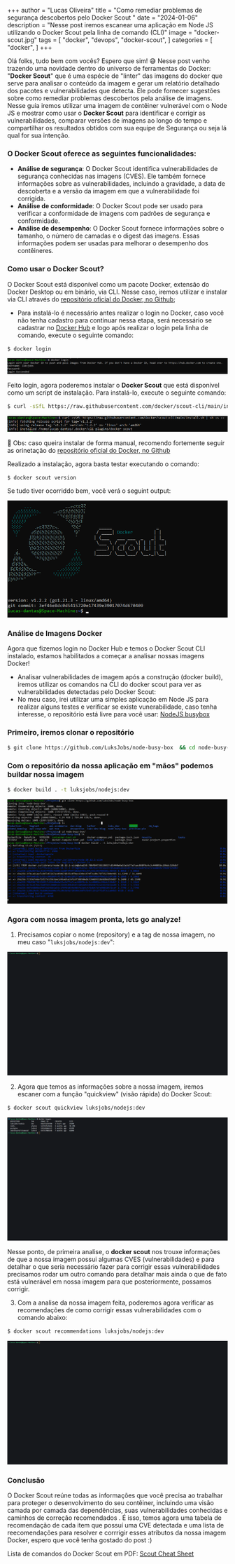 +++
author = "Lucas Oliveira"
title = "Como remediar problemas de segurança descobertos pelo Docker Scout "
date = "2024-01-06"
description = "Nesse post iremos escanear uma aplicação em Node JS utilizando o Docker Scout pela linha de comando (CLI)"
image = "docker-scout.jpg"
tags = [
    "docker", "devops", "docker-scout",
]
categories = [
    "docker",
]
+++

Olá folks, tudo bem com vocês? Espero que sim! 😅 Nesse post venho trazendo uma novidade dentro do universo de ferramentas do Docker: "**Docker Scout**" que é uma espécie de "linter" das imagens do docker que serve para analisar o conteúdo da imagem e gerar um relatório detalhado dos pacotes e vulnerabilidades que detecta. Ele pode fornecer sugestões sobre como remediar problemas descobertos pela análise de imagens. Nesse guia iremos utilizar uma imagem de contêiner vulnerável com o Node JS e mostrar como usar o **Docker Scout** para identificar e corrigir as vulnerabilidades, comparar versões de imagens ao longo do tempo e compartilhar os resultados obtidos com sua equipe de Segurança ou seja lá qual for sua intenção.

### O Docker Scout oferece as seguintes funcionalidades:

* **Análise de segurança**: O Docker Scout identifica vulnerabilidades de segurança conhecidas nas imagens (CVES). Ele também fornece informações sobre as vulnerabilidades, incluindo a gravidade, a data de descoberta e a versão da imagem em que a vulnerabilidade foi corrigida.
* **Análise de conformidade**: O Docker Scout pode ser usado para verificar a conformidade de imagens com padrões de segurança e conformidade.
* **Análise de desempenho**: O Docker Scout fornece informações sobre o tamanho, o número de camadas e o digest das imagens. Essas informações podem ser usadas para melhorar o desempenho dos contêineres.

### Como usar o Docker Scout?

O Docker Scout está disponível como um pacote Docker, extensão do Docker Desktop ou em binário, via CLI. Nesse caso, iremos utilizar e instalar via CLI através do [repositório oficial do Docker, no Github](https://github.com/docker/scout-cli);
* Para instalá-lo é necessário antes realizar o login no Docker, caso você não tenha cadastro para continuar nessa etapa, será necessário se cadastrar no [Docker Hub](https://hub.docker.com/) e logo após realizar o login pela linha de comando, execute o seguinte comando:

```bash
$ docker login 
```
![dockerlogin](1dockerlogin.png)

Feito login, agora poderemos instalar o **Docker Scout** que está disponível como um script de instalação. Para instalá-lo, execute o seguinte comando:

```bash
$ curl -sSfL https://raw.githubusercontent.com/docker/scout-cli/main/install.sh | sh -s --
```
![dockerscoutinstall](dockerscout-install.png)

🚀 Obs: caso queira instalar de forma manual, recomendo fortemente seguir as orinetação do [repositório oficial do Docker, no Github](https://github.com/docker/scout-cli)

Realizado a instalação, agora basta testar executando o comando: 

```bash
$ docker scout version 
```

Se tudo tiver ocorriddo bem, você verá o seguint output: 

![dockerversion](dockerscoutwin.png)

### Análise de Imagens Docker

Agora que fizemos login no Docker Hub e temos o Docker Scout CLI instalado, estamos habilitados a começar a analisar nossas imagens Docker! 
* Analisar vulnerabilidades de imagem após a construção (docker build), iremos utilizar os comandos na CLI do docker scout para ver as vulnerabilidades detectadas pelo Docker Scout: 
* No meu caso, irei utilizar uma simples aplicação em Node JS para realizar alguns testes e verificar se existe vunerabilidade, caso tenha interesse, o repositório está livre para você usar: [NodeJS busybox](https://github.com/LuksJobs/node-busy-box)


### Primeiro, iremos clonar o repositório

```bash
$ git clone https://github.com/LuksJobs/node-busy-box  && cd node-busy-box/
```

### Com o repositório da nossa aplicação em "mãos" podemos buildar nossa imagem

```bash
$ docker build . -t luksjobs/nodejs:dev
```

![dockerversion](dockerbuild.png)

### Agora com nossa imagem pronta, lets go analyze! 

1. Precisamos copiar o nome (repository) e a tag de nossa imagem, no meu caso "`luksjobs/nodejs:dev`":

![dockerimagesls](dockerscout1.gif)

2. Agora que temos as informações sobre a nossa imagem, iremos escaner com a função "quickview" (visão rápida) do Docker Scout:

```bash
$ docker scout quickview luksjobs/nodejs:dev
```

![dockerimagesls](dockerscout2.gif)

Nesse ponto, de primeira analise, o **docker scout** nos trouxe informações de que a nossa imagem possui algumas CVES (vulnerabilidades) e para detalhar o que seria necessário fazer para corrigir essas vulnerabilidades precisamos rodar um outro comando para detalhar mais ainda o que de fato está vulnerável em nossa imagem para que posteriormente, possamos corrigir.

3. Com a analise da nossa imagem feita, poderemos agora verificar as recomendações de como corrigir essas vulnerabilidades com o comando abaixo:

```bash
$ docker scout recommendations luksjobs/nodejs:dev
```
![dockerimagesls](dockerscoutrecomend.gif)

### Conclusão

O Docker Scout reúne todas as informações que você precisa ao trabalhar para proteger o desenvolvimento do seu contêiner, incluindo uma visão camada por camada das dependências, suas vulnerabilidades conhecidas e caminhos de correção recomendados . É isso, temos agora uma tabela de recomendação de cada item que possuí uma CVE detectada e uma lista de reecomendações para resolver e corrrigir esses atributos da nossa imagem Docker, espero que você tenha gostado do post :)

Lista de comandos do Docker Scout em PDF: [Scout Cheat Sheet](https://www.docker.com/cheat-sheets/scout/)
